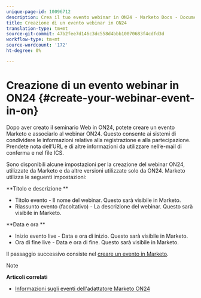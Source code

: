```yaml
---
unique-page-id: 10096712
description: Crea il tuo evento webinar in ON24 - Marketo Docs - Documentazione del prodotto
title: Creazione di un evento webinar in ON24
translation-type: tm+mt
source-git-commit: 47b2fee7d146c3dc558d4bbb10070683f4cdfd3d
workflow-type: tm+mt
source-wordcount: '172'
ht-degree: 0%

---
```



# Creazione di un evento webinar in ON24 {#create-your-webinar-event-in-on}

Dopo aver creato il seminario Web in ON24, potete creare un evento Marketo e associarlo al webinar ON24. Questo consente ai sistemi di condividere le informazioni relative alla registrazione e alla partecipazione. Prendete nota dell’URL e di altre informazioni da utilizzare nell’e-mail di conferma e nel file ICS.

Sono disponibili alcune impostazioni per la creazione del webinar ON24, utilizzate da Marketo e da altre versioni utilizzate solo da ON24. Marketo utilizza le seguenti impostazioni:

**Titolo e descrizione **

* Titolo evento - Il nome del webinar. Questo sarà visibile in Marketo.
* Riassunto evento (facoltativo) - La descrizione del webinar. Questo sarà visibile in Marketo.

**Data e ora **

* Inizio evento live - Data e ora di inizio. Questo sarà visibile in Marketo.
* Ora di fine live - Data e ora di fine. Questo sarà visibile in Marketo.

Il passaggio successivo consiste nel [creare un evento in Marketo](create-an-event-in-marketo.md).

>[!NOTE]
>
>**Articoli correlati**
>
>* [Informazioni sugli eventi dell&#39;adattatore Marketo ON24](understanding-marketo-on24-adapter-events.md)

>



